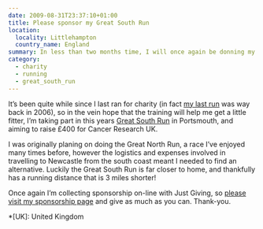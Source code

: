 ```yaml
---
date: 2009-08-31T23:37:10+01:00
title: Please sponsor my Great South Run
location:
  locality: Littlehampton
  country_name: England
summary: In less than two months time, I will once again be donning my running shoes to raise money for Cancer Research UK.
category:
  - charity
  - running
  - great_south_run
---
```


It’s been quite while since I last ran for charity (in fact [my last run][1] was way back in 2006), so in the vein hope that the training will help me get a little fitter, I’m taking part in this years [Great South Run][2] in Portsmouth, and aiming to raise £400 for Cancer Research UK.

I was originally planing on doing the Great North Run, a race I’ve enjoyed many times before, however the logistics and expenses involved in travelling to Newcastle from the south coast meant I needed to find an alternative. Luckily the Great South Run is far closer to home, and thankfully has a running distance that is 3 miles shorter!

Once again I’m collecting sponsorship on-line with Just Giving, so [please visit my sponsorship page][3] and give as much as you can. Thank-you.

[1]: https://lloydyweb.paulrobertlloyd.com/blog/2006/05/great_manchester_run_2006
[2]: http://www.greatrun.org/events/event.aspx?id=12
[3]: http://www.justgiving.com/paulrobertlloyd-gsr09

*[UK]: United Kingdom
